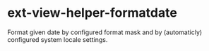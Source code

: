 # ext-view-helper-formatdate
Format given date by configured format mask and by (automaticly) configured system locale settings.
